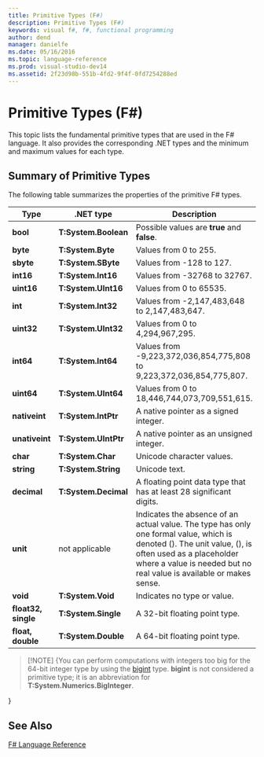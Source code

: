 ```yaml
---
title: Primitive Types (F#)
description: Primitive Types (F#)
keywords: visual f#, f#, functional programming
author: dend
manager: danielfe
ms.date: 05/16/2016
ms.topic: language-reference
ms.prod: visual-studio-dev14
ms.assetid: 2f23d98b-551b-4fd2-9f4f-0fd7254288ed 
---
```


# Primitive Types (F#)

This topic lists the fundamental primitive types that are used in the F# language. It also provides the corresponding .NET types and the minimum and maximum values for each type.


## Summary of Primitive Types
The following table summarizes the properties of the primitive F# types.



|Type|.NET type|Description|
|----|---------|-----------|
|**bool**|**T:System.Boolean**|Possible values are **true** and **false**.|
|**byte**|**T:System.Byte**|Values from 0 to 255.|
|**sbyte**|**T:System.SByte**|Values from -128 to 127.|
|**int16**|**T:System.Int16**|Values from -32768 to 32767.|
|**uint16**|**T:System.UInt16**|Values from 0 to 65535.|
|**int**|**T:System.Int32**|Values from -2,147,483,648 to 2,147,483,647.|
|**uint32**|**T:System.UInt32**|Values from 0 to 4,294,967,295.|
|**int64**|**T:System.Int64**|Values from -9,223,372,036,854,775,808 to 9,223,372,036,854,775,807.|
|**uint64**|**T:System.UInt64**|Values from 0 to 18,446,744,073,709,551,615.|
|**nativeint**|**T:System.IntPtr**|A native pointer as a signed integer.|
|**unativeint**|**T:System.UIntPtr**|A native pointer as an unsigned integer.|
|**char**|**T:System.Char**|Unicode character values.|
|**string**|**T:System.String**|Unicode text.|
|**decimal**|**T:System.Decimal**|A floating point data type that has at least 28 significant digits.|
|**unit**|not applicable|Indicates the absence of an actual value. The type has only one formal value, which is denoted (). The unit value, (), is often used as a placeholder where a value is needed but no real value is available or makes sense.|
|**void**|**T:System.Void**|Indicates no type or value.|
|**float32, single**|**T:System.Single**|A 32-bit floating point type.|
|**float, double**|**T:System.Double**|A 64-bit floating point type.|

>[!NOTE] {You can perform computations with integers too big for the 64-bit integer type by using the [bigint](http://msdn.microsoft.com/en-us/library/dc8be18d-4042-46c4-b136-2f21a84f6efa) type. **bigint** is not considered a primitive type; it is an abbreviation for **T:System.Numerics.BigInteger**.

}

## See Also
[F&#35; Language Reference](FSharp-Language-Reference.md)

